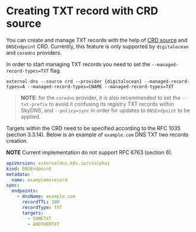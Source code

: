 # Creating TXT record with CRD source

You can create and manage TXT records with the help of [CRD source](../sources/crd.md)
and `DNSEndpoint` CRD. Currently, this feature is only supported by `digitalocean` and `coredns` providers.

In order to start managing TXT records you need to set the `--managed-record-types=TXT` flag.

```console
external-dns --source crd --provider {digitalocean} --managed-record-types=A --managed-record-types=CNAME --managed-record-types=TXT
```

> **NOTE**: for the `coredns` provider, it is also recommended to set the `--txt-prefix` to avoid it confusing its registry TXT records within SkyDNS,
> and `--policy=sync` in order for updates to `DNSEndpoint` to be applied.

Targets within the CRD need to be specified according to the RFC 1035 (section 3.3.14). Below is an example of
`example.com` DNS TXT two records creation.

**NOTE** Current implementation do not support RFC 6763 (section 6).

```yaml
apiVersion: externaldns.k8s.io/v1alpha1
kind: DNSEndpoint
metadata:
  name: examplemxrecord
spec:
  endpoints:
    - dnsName: example.com
      recordTTL: 180
      recordType: TXT
      targets:
        - SOMETXT
        - ANOTHERTXT
```
